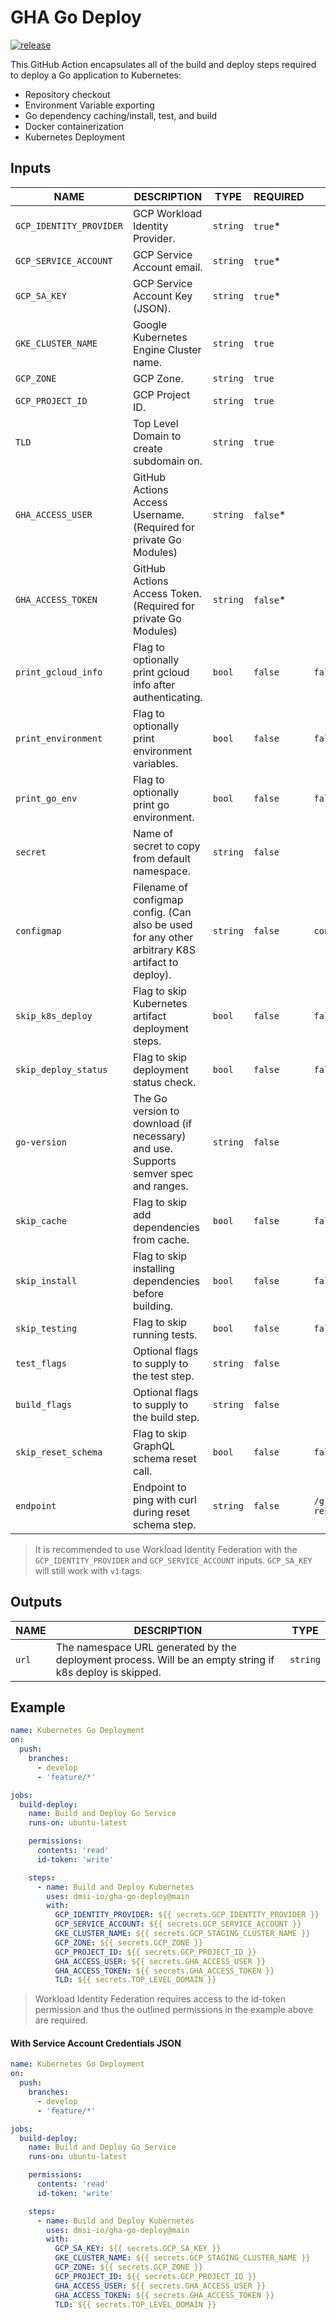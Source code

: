 # GHA Go Deploy

[![release][release-badge]][release]

This GitHub Action encapsulates all of the build and deploy steps required to deploy a Go application to Kubernetes:

- Repository checkout
- Environment Variable exporting
- Go dependency caching/install, test, and build
- Docker containerization
- Kubernetes Deployment

## Inputs

| NAME                    | DESCRIPTION                                                                                      | TYPE     | REQUIRED  | DEFAULT                     |
|-------------------------|--------------------------------------------------------------------------------------------------|----------|-----------|-----------------------------|
| `GCP_IDENTITY_PROVIDER` | GCP Workload Identity Provider.                                                                  | `string` | `true`\*  |                             |
| `GCP_SERVICE_ACCOUNT`   | GCP Service Account email.                                                                       | `string` | `true`\*  |                             |
| `GCP_SA_KEY`            | GCP Service Account Key (JSON).                                                                  | `string` | `true`\*  |                             |
| `GKE_CLUSTER_NAME`      | Google Kubernetes Engine Cluster name.                                                           | `string` | `true`    |                             |
| `GCP_ZONE`              | GCP Zone.                                                                                        | `string` | `true`    |                             |
| `GCP_PROJECT_ID`        | GCP Project ID.                                                                                  | `string` | `true`    |                             |
| `TLD`                   | Top Level Domain to create subdomain on.                                                         | `string` | `true`    |                             |
| `GHA_ACCESS_USER`       | GitHub Actions Access Username. (Required for private Go Modules)                                | `string` | `false`\* |                             |
| `GHA_ACCESS_TOKEN`      | GitHub Actions Access Token. (Required for private Go Modules)                                   | `string` | `false`\* |                             |
| `print_gcloud_info`     | Flag to optionally print gcloud info after authenticating.                                       | `bool`   | `false`   | `false`                     |
| `print_environment`     | Flag to optionally print environment variables.                                                  | `bool`   | `false`   | `false`                     |
| `print_go_env`          | Flag to optionally print go environment.                                                         | `bool`   | `false`   | `false`                     |
| `secret`                | Name of secret to copy from default namespace.                                                   | `string` | `false`   |                             |
| `configmap`             | Filename of configmap config. (Can also be used for any other arbitrary K8S artifact to deploy). | `string` | `false`   | `configmap.yaml`            |
| `skip_k8s_deploy`       | Flag to skip Kubernetes artifact deployment steps.                                               | `bool`   | `false`   | `false`                     |
| `skip_deploy_status`    | Flag to skip deployment status check.                                                            | `bool`   | `false`   | `false`                     |
| `go-version`            | The Go version to download (if necessary) and use. Supports semver spec and ranges.              | `string` | `false`   |                             |
| `skip_cache`            | Flag to skip add dependencies from cache.                                                        | `bool`   | `false`   | `false`                     |
| `skip_install`          | Flag to skip installing dependencies before building.                                            | `bool`   | `false`   | `false`                     |
| `skip_testing`          | Flag to skip running tests.                                                                      | `bool`   | `false`   | `false`                     |
| `test_flags`            | Optional flags to supply to the test step.                                                       | `string` | `false`   |                             |
| `build_flags`           | Optional flags to supply to the build step.                                                      | `string` | `false`   |                             |
| `skip_reset_schema`     | Flag to skip GraphQL schema reset call.                                                          | `bool`   | `false`   | `false`                     |
| `endpoint`              | Endpoint to ping with curl during reset schema step.                                             | `string` | `false`   | `/graphql?resetSchema=true` |

> It is recommended to use Workload Identity Federation with the `GCP_IDENTITY_PROVIDER` and `GCP_SERVICE_ACCOUNT` inputs. `GCP_SA_KEY` will still work with `v1` tags.

## Outputs

| NAME  | DESCRIPTION                                                                                              | TYPE     |
| ----- | -------------------------------------------------------------------------------------------------------- | -------- |
| `url` | The namespace URL generated by the deployment process. Will be an empty string if k8s deploy is skipped. | `string` |

## Example

```yaml
name: Kubernetes Go Deployment
on:
  push:
    branches:
      - develop
      - 'feature/*'

jobs:
  build-deploy:
    name: Build and Deploy Go Service
    runs-on: ubuntu-latest

    permissions:
      contents: 'read'
      id-token: 'write'

    steps:
      - name: Build and Deploy Kubernetes
        uses: dmsi-io/gha-go-deploy@main
        with:
          GCP_IDENTITY_PROVIDER: ${{ secrets.GCP_IDENTITY_PROVIDER }}
          GCP_SERVICE_ACCOUNT: ${{ secrets.GCP_SERVICE_ACCOUNT }}
          GKE_CLUSTER_NAME: ${{ secrets.GCP_STAGING_CLUSTER_NAME }}
          GCP_ZONE: ${{ secrets.GCP_ZONE }}
          GCP_PROJECT_ID: ${{ secrets.GCP_PROJECT_ID }}
          GHA_ACCESS_USER: ${{ secrets.GHA_ACCESS_USER }}
          GHA_ACCESS_TOKEN: ${{ secrets.GHA_ACCESS_TOKEN }}
          TLD: ${{ secrets.TOP_LEVEL_DOMAIN }}
```

> Workload Identity Federation requires access to the id-token permission and thus the outlined permissions in the example above are required.

#### With Service Account Credentials JSON

```yaml
name: Kubernetes Go Deployment
on:
  push:
    branches:
      - develop
      - 'feature/*'

jobs:
  build-deploy:
    name: Build and Deploy Go Service
    runs-on: ubuntu-latest

    permissions:
      contents: 'read'
      id-token: 'write'

    steps:
      - name: Build and Deploy Kubernetes
        uses: dmsi-io/gha-go-deploy@main
        with:
          GCP_SA_KEY: ${{ secrets.GCP_SA_KEY }}
          GKE_CLUSTER_NAME: ${{ secrets.GCP_STAGING_CLUSTER_NAME }}
          GCP_ZONE: ${{ secrets.GCP_ZONE }}
          GCP_PROJECT_ID: ${{ secrets.GCP_PROJECT_ID }}
          GHA_ACCESS_USER: ${{ secrets.GHA_ACCESS_USER }}
          GHA_ACCESS_TOKEN: ${{ secrets.GHA_ACCESS_TOKEN }}
          TLD: ${{ secrets.TOP_LEVEL_DOMAIN }}
```

<!-- badge links -->

[release]: https://github.com/dmsi-io/gha-go-deploy/releases
[release-badge]: https://img.shields.io/github/v/release/dmsi-io/gha-go-deploy?style=for-the-badge&logo=github

